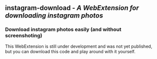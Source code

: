 ## **instagram-download** - *A WebExtension for downloading instagram photos*
### Download instagram photos easily (and without screenshoting)

This WebExtension is still under development and was not yet published, but you can download this code and play around with it yourself.
